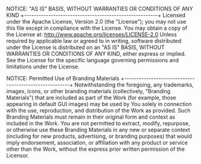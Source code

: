 NOTICE:
    "AS IS" BASIS, WITHOUT WARRANTIES OR CONDITIONS OF ANY KIND
    +-------------------------------------------------------+
    Licensed under the Apache License, Version 2.0 (the "License");
    you may not use this file except in compliance with the License.
    You may obtain a copy of the License at:
        http://www.apache.org/licenses/LICENSE-2.0
    Unless required by applicable law or agreed to in writing, software distributed
    under the License is distributed on an "AS IS" BASIS, WITHOUT WARRANTIES OR CONDITIONS
    OF ANY KIND, either express or implied. See the License for the specific language
    governing permissions and limitations under the License.

NOTICE:
    Permitted Use of Branding Materials
    +-------------------------------------------------------+
    Notwithstanding the foregoing, any trademarks, images, icons, or other branding materials
    (collectively, "Branding Materials") that are included as part of the Work (for example, those
    appearing in default GUI images) may be used by You solely in connection with the use, reproduction,
    and distribution of the Work as provided. Such Branding Materials must remain in their original
    form and context as included in the Work. You are not permitted to extract, modify, repurpose,
    or otherwise use these Branding Materials in any new or separate context (including for new products,
    advertising, or branding purposes) that would imply endorsement, association, or affiliation with any
    product or service other than the Work, without the express prior written permission of the Licensor.
